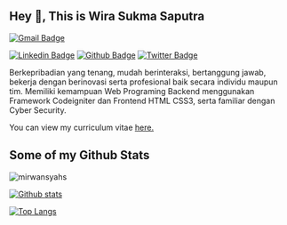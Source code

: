 ## Hey 👋, This is Wira Sukma Saputra

[![Gmail Badge](https://img.shields.io/badge/-mirwansyah1933@gmail.com-c14438?style=flat&logo=Gmail&logoColor=white&link=mailto:mirwansyah1933@gmail.com)](mailto:wiralodrasaputra07@gmail.com) 

[![Linkedin Badge](https://img.shields.io/badge/-mirwansyahs-0072b1?style=flat&logo=Linkedin&logoColor=white&link=https://www.linkedin.com/in/mirwansyahs/)](https://www.linkedin.com/in/mirwansyahs/) [![Github Badge](https://img.shields.io/badge/-mirwansyahs-grey?style=flat&logo=github&logoColor=white&link=https://github.com/mirwansyahs/)](https://www.github.com/mirwansyahs/) [![Twitter Badge](https://img.shields.io/badge/-mirwansyahs_-00acee?style=flat&logo=twitter&logoColor=white&link=https://twitter.com/mirwansyahs_/)](https://www.twitter.com/mirwansyahs_/) <p align='left'>Berkepribadian yang tenang, mudah berinteraksi, bertanggung jawab, bekerja dengan berinovasi serta profesional baik secara individu maupun tim. Memiliki kemampuan Web Programing Backend menggunakan Framework Codeigniter dan Frontend HTML CSS3, serta familiar dengan Cyber Security.</p><p align='left'> You can view my curriculum vitae <a href='https://drive.google.com/file/d/1GLpwpSXwpgmmIuqV0Xujk8qlYtFiLEVX/view?usp=sharing' target=_blank><u>here</u>.</a></p>

## Some of my Github Stats

<p align=left> <img src=https://komarev.com/ghpvc/?username=mirwansyahs alt=mirwansyahs /> </p>

[![Github stats](https://github-readme-stats.vercel.app/api?username=mirwansyahs&show_icons=true&include_all_commits=true&theme=algolia)](https://github.com/mirwansyahs/github-readme-stats)

[![Top Langs](https://github-readme-stats.vercel.app/api/top-langs/?username=mirwansyahs&layout=compact&theme=algolia)](https://github.com/mirwansyahs/github-readme-stats)
